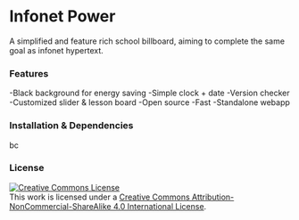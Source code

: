 # Infonet Power
A simplified and feature rich school billboard, aiming to complete the same goal as infonet hypertext. 
### Features
-Black background for energy saving
-Simple clock + date
-Version checker
-Customized slider & lesson board
-Open source
-Fast
-Standalone webapp
### Installation & Dependencies
bc
### License
<a rel="license" href="http://creativecommons.org/licenses/by-nc-sa/4.0/"><img alt="Creative Commons License" style="border-width:0" src="https://i.creativecommons.org/l/by-nc-sa/4.0/88x31.png" /><br /></a>This work is licensed under a <a rel="license" href="http://creativecommons.org/licenses/by-nc-sa/4.0/">Creative Commons Attribution-NonCommercial-ShareAlike 4.0 International License</a>.
